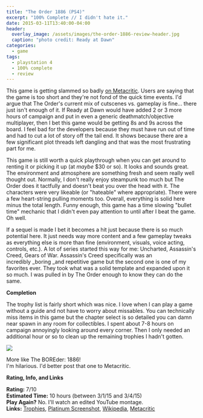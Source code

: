 ```yaml
---
title: "The Order 1886 (PS4)"
excerpt: "100% Complete // I didn't hate it."
date: 2015-03-11T13:40:00-04:00
header:
  overlay_image: /assets/images/the-order-1886-review-header.jpg
  caption: "photo credit: Ready at Dawn"
categories:
  - game
tags:
  - playstation 4
  - 100% complete
  - review
---
```


This game is getting slammed so badly [on Metacritic](http://www.metacritic.com/game/playstation-4/the-order-1886). Users are saying that the game is too short and they're not fond of the quick time events. I'd argue that The Order's current mix of cutscenes vs. gameplay is fine... there just isn't enough of it. If Ready at Dawn would have added 2 or 3 more hours of campaign and put in even a generic deathmatch/objective multiplayer, then I bet this game would be getting 8s and 9s across the board. I feel bad for the developers because they must have run out of time and had to cut a lot of story off the tail end. It shows because there are a few significant plot threads left dangling and that was the most frustrating part for me.

This game is still worth a quick playthrough when you can get around to renting it or picking it up (at _maybe_ $30 or so). It looks and sounds great. The environment and atmosphere are something fresh and seem really well thought out. Normally, I don't really enjoy steampunk too much but The Order does it tactfully and doesn't beat you over the head with it. The characters were very likeable (or "hateable" where appropriate). There were a few heart-string pulling moments too. Overall, everything is solid here minus the total length. Funny enough, this game has a time slowing "bullet time" mechanic that I didn't even pay attention to until after I beat the game. Oh well.

If a sequel is made I bet it becomes a hit just because there is so much potential here. It just needs way more content and a few gameplay tweaks as everything else is more than fine (environment, visuals, voice acting, controls, etc.). A lot of series started this way for me: Uncharted, Assassin's Creed, Gears of War. Assassin's Creed specifically was an incredibly _boring _and repetitive game but the second one is one of my favorites ever. They took what was a solid template and expanded upon it so much. I was pulled in by The Order enough to know they can do the same.

**Completion**

The trophy list is fairly short which was nice. I love when I can play a game without a guide and not have to worry about missables. You can technically miss items in this game but the chapter select is so detailed you can damn near spawn in any room for collectibles. I spent about 7-8 hours on campaign annoyingly looking around every corner. Then I only needed an additional hour or so to clean up the remaining trophies I hadn't gotten.

![](http://i.imgur.com/7n4YWG9.jpg)

More like The BOREder: 1886!  
I'm hilarious. I'd better post that one to Metacritic.

**Rating, Info, and Links**

**Rating:** 7/10  
**Estimated Time:** 10 hours (between 3/1/15 and 3/4/15)  
**Play Again?** No. I'll watch an edited YouTube montage.  
**Links:** [Trophies](http://psnprofiles.com/trophies/3291-The-Order-1886/MCurley), [Platinum Screenshot](http://i.imgur.com/7n4YWG9.jpg), [Wikipedia](http://en.wikipedia.org/wiki/The_Order:_1886), [Metacritic](http://www.metacritic.com/game/playstation-4/the-order-1886)
